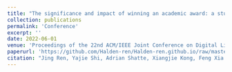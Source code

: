 ```yaml
---
title: "The significance and impact of winning an academic award: a study of early career academics"
collection: publications
permalink: 'Conference'
excerpt: ''
date: 2022-06-01
venue: 'Proceedings of the 22nd ACM/IEEE Joint Conference on Digital Libraries'
paperurl: 'https://github.com/Halden-ren/Halden-ren.github.io/raw/master/files/11-2022-The%20significance%20and%20impact%20of%20winning%20an%20academic%20award%20a%20study%20of%20early%20career%20academics.pdf'
citation: "Jing Ren, Yajie Shi, Adrian Shatte, Xiangjie Kong, Feng Xia. The significance and impact of winning an academic award: a study of early career academics, <i>Proceedings of the 22nd ACM/IEEE Joint Conference on Digital Libraries</i>, June 20-24, 2022, Cologne, Germany. "
---
```

